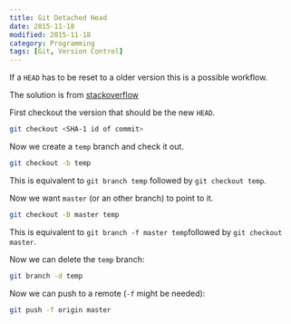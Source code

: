 ```yaml
---
title: Git Detached Head
date: 2015-11-18
modified: 2015-11-18
category: Programming
tags: [Git, Version Control]
---
```

If a `HEAD` has to be reset to a older version this is a possible workflow.

The solution is from [stackoverflow](http://stackoverflow.com/a/5772882)


First checkout the version that should be the new `HEAD`.

```bash
git checkout <SHA-1 id of commit>
```

Now we create a `temp` branch and check it out.

```bash
git checkout -b temp
```

This is equivalent to `git branch temp` followed by `git checkout temp`.


Now we want `master` (or an other branch) to point to it.

```bash
git checkout -B master temp
```

This is equivalent to `git branch -f master temp`followed by `git checkout master`.


Now we can delete the `temp` branch:

```bash
git branch -d temp
```


Now we can push to a remote (`-f` might be needed):

```bash
git push -f origin master
```
